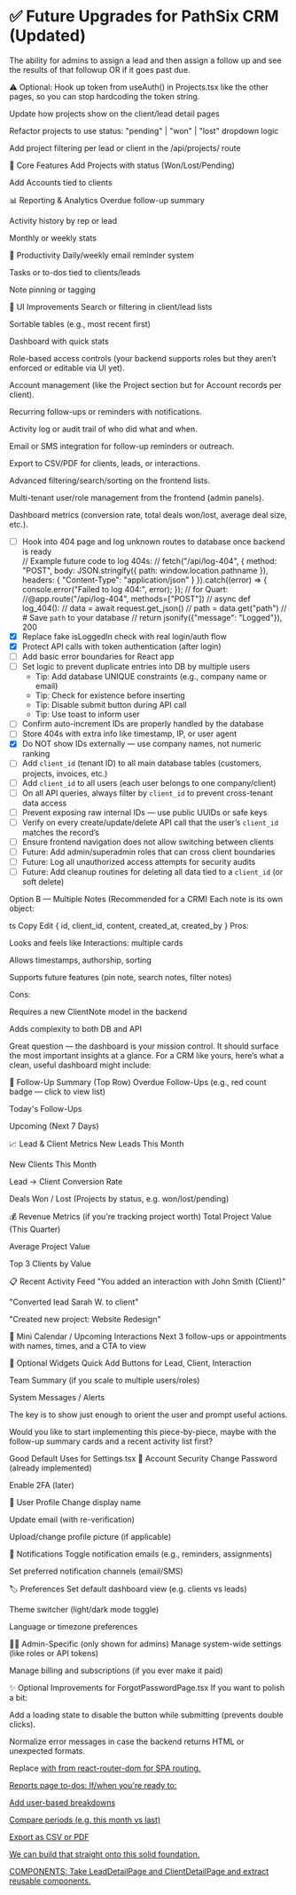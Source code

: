 # ✅ Future Upgrades for PathSix CRM (Updated)

The ability for admins to assign a lead and then assign a follow up and see the results of that followup OR if it goes past due. 

⚠️ Optional: Hook up token from useAuth() in Projects.tsx like the other pages, so you can stop hardcoding the token string.

Update how projects show on the client/lead detail pages

Refactor projects to use status: "pending" | "won" | "lost" dropdown logic

Add project filtering per lead or client in the /api/projects/ route

🧩 Core Features
Add Projects with status (Won/Lost/Pending)

Add Accounts tied to clients

📊 Reporting & Analytics
Overdue follow-up summary

Activity history by rep or lead

Monthly or weekly stats

🔔 Productivity
Daily/weekly email reminder system

Tasks or to-dos tied to clients/leads

Note pinning or tagging

🧭 UI Improvements
Search or filtering in client/lead lists

Sortable tables (e.g., most recent first)

Dashboard with quick stats


Role-based access controls (your backend supports roles but they aren’t enforced or editable via UI yet).

Account management (like the Project section but for Account records per client).

Recurring follow-ups or reminders with notifications.

Activity log or audit trail of who did what and when.

Email or SMS integration for follow-up reminders or outreach.

Export to CSV/PDF for clients, leads, or interactions.

Advanced filtering/search/sorting on the frontend lists.

Multi-tenant user/role management from the frontend (admin panels).

Dashboard metrics (conversion rate, total deals won/lost, average deal size, etc.).



- [ ] Hook into 404 page and log unknown routes to database once backend is ready  
        // Example future code to log 404s:
        // fetch("/api/log-404", { method: "POST", body: JSON.stringify({ path: window.location.pathname }), headers: { "Content-Type": "application/json" } }).catch((error) => { console.error("Failed to log 404:", error); });
        // for Quart:
        //@app.route("/api/log-404", methods=["POST"])
        //    async def log_404():
        //        data = await request.get_json()
        //        path = data.get("path")
        //        # Save `path` to your database
        //        return jsonify({"message": "Logged"}), 200  
- [x] Replace fake isLoggedIn check with real login/auth flow  
- [x] Protect API calls with token authentication (after login)  
- [ ] Add basic error boundaries for React app  
- [ ] Set logic to prevent duplicate entries into DB by multiple users  
    - Tip: Add database UNIQUE constraints (e.g., company name or email)  
    - Tip: Check for existence before inserting  
    - Tip: Disable submit button during API call  
    - Tip: Use toast to inform user  
- [ ] Confirm auto-increment IDs are properly handled by the database  
- [ ] Store 404s with extra info like timestamp, IP, or user agent  
- [x] Do NOT show IDs externally — use company names, not numeric ranking  
- [ ] Add `client_id` (tenant ID) to all main database tables (customers, projects, invoices, etc.)  
- [ ] Add `client_id` to all users (each user belongs to one company/client)  
- [ ] On all API queries, always filter by `client_id` to prevent cross-tenant data access  
- [ ] Prevent exposing raw internal IDs — use public UUIDs or safe keys  
- [ ] Verify on every create/update/delete API call that the user’s `client_id` matches the record’s  
- [ ] Ensure frontend navigation does not allow switching between clients  
- [ ] Future: Add admin/superadmin roles that can cross client boundaries  
- [ ] Future: Log all unauthorized access attempts for security audits  
- [ ] Future: Add cleanup routines for deleting all data tied to a `client_id` (or soft delete)

 Option B — Multiple Notes (Recommended for a CRM)
Each note is its own object:

ts
Copy
Edit
{
  id,
  client_id,
  content,
  created_at,
  created_by
}
Pros:

Looks and feels like Interactions: multiple cards

Allows timestamps, authorship, sorting

Supports future features (pin note, search notes, filter notes)

Cons:

Requires a new ClientNote model in the backend

Adds complexity to both DB and API

Great question — the dashboard is your mission control. It should surface the most important insights at a glance. For a CRM like yours, here’s what a clean, useful dashboard might include:

🔁 Follow-Up Summary (Top Row)
Overdue Follow-Ups (e.g., red count badge — click to view list)

Today's Follow-Ups

Upcoming (Next 7 Days)

📈 Lead & Client Metrics
New Leads This Month

New Clients This Month

Lead → Client Conversion Rate

Deals Won / Lost (Projects by status, e.g. won/lost/pending)

💰 Revenue Metrics (if you're tracking project worth)
Total Project Value (This Quarter)

Average Project Value

Top 3 Clients by Value

📋 Recent Activity Feed
"You added an interaction with John Smith (Client)"

"Converted lead Sarah W. to client"

"Created new project: Website Redesign"

📅 Mini Calendar / Upcoming Interactions
Next 3 follow-ups or appointments with names, times, and a CTA to view

🧭 Optional Widgets
Quick Add Buttons for Lead, Client, Interaction

Team Summary (if you scale to multiple users/roles)

System Messages / Alerts

The key is to show just enough to orient the user and prompt useful actions.

Would you like to start implementing this piece-by-piece, maybe with the follow-up summary cards and a recent activity list first?


 Good Default Uses for Settings.tsx
🔐 Account Security
 Change Password (already implemented)

 Enable 2FA (later)

👤 User Profile
 Change display name

 Update email (with re-verification)

 Upload/change profile picture (if applicable)

🔔 Notifications
 Toggle notification emails (e.g., reminders, assignments)

 Set preferred notification channels (email/SMS)

🏷️ Preferences
 Set default dashboard view (e.g. clients vs leads)

 Theme switcher (light/dark mode toggle)

 Language or timezone preferences

🧑‍💼 Admin-Specific (only shown for admins)
 Manage system-wide settings (like roles or API tokens)

 Manage billing and subscriptions (if you ever make it paid)
 

✨ Optional Improvements for ForgotPasswordPage.tsx
  If you want to polish a bit:

  Add a loading state to disable the button while submitting (prevents double clicks).

  Normalize error messages in case the backend returns HTML or unexpected formats.

  Replace <a href="/login"> with <Link to="/login"> from react-router-dom for SPA routing.


Reports page to-dos: 
If/when you're ready to:

Add user-based breakdowns

Compare periods (e.g. this month vs last)

Export as CSV or PDF

We can build that straight onto this solid foundation.


COMPONENTS:
Take LeadDetailPage and ClientDetailPage and extract reusable components.